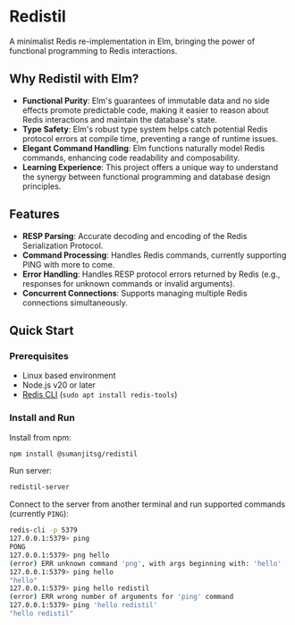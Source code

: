 # Redistil

A minimalist Redis re-implementation in Elm, bringing the power of functional programming to Redis interactions.

## Why Redistil with Elm?

- **Functional Purity**: Elm's guarantees of immutable data and no side effects promote predictable code, making it easier to reason about Redis interactions and maintain the database's state.
- **Type Safety**: Elm's robust type system helps catch potential Redis protocol errors at compile time, preventing a range of runtime issues.
- **Elegant Command Handling**: Elm functions naturally model Redis commands, enhancing code readability and composability.
- **Learning Experience**: This project offers a unique way to understand the synergy between functional programming and database design principles.

## Features

- **RESP Parsing**: Accurate decoding and encoding of the Redis Serialization Protocol.
- **Command Processing**: Handles Redis commands, currently supporting PING with more to come.
- **Error Handling**: Handles RESP protocol errors returned by Redis (e.g., responses for unknown commands or invalid arguments).
- **Concurrent Connections**: Supports managing multiple Redis connections simultaneously.

## Quick Start

### Prerequisites

- Linux based environment
- Node.js v20 or later
- [Redis CLI](https://redis.io/docs/latest/develop/connect/cli/) (`sudo apt install redis-tools`)

### Install and Run

Install from npm:

```bash
npm install @sumanjitsg/redistil
```

Run server:

```bash
redistil-server
```

Connect to the server from another terminal and run supported commands (currently `PING`):

```bash
redis-cli -p 5379
127.0.0.1:5379> ping
PONG
127.0.0.1:5379> png hello
(error) ERR unknown command 'png', with args beginning with: 'hello'
127.0.0.1:5379> ping hello
"hello"
127.0.0.1:5379> ping hello redistil
(error) ERR wrong number of arguments for 'ping' command
127.0.0.1:5379> ping 'hello redistil'
"hello redistil"
```
